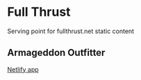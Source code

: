 # Full Thrust

Serving point for fullthrust.net static content

## Armageddon Outfitter

[Netlify app](fullthrust.netlify.app/static/fbsd)
